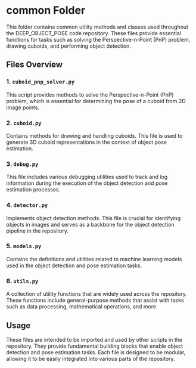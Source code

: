 # common Folder

This folder contains common utility methods and classes used throughout the DEEP_OBJECT_POSE code repository. These files provide essential functions for tasks such as solving the Perspective-n-Point (PnP) problem, drawing cuboids, and performing object detection.

## Files Overview

### 1. `cuboid_pnp_solver.py`
   This script provides methods to solve the Perspective-n-Point (PnP) problem, which is essential for determining the pose of a cuboid from 2D image points.

### 2. `cuboid.py`
   Contains methods for drawing and handling cuboids. This file is used to generate 3D cuboid representations in the context of object pose estimation.

### 3. `debug.py`
   This file includes various debugging utilities used to track and log information during the execution of the object detection and pose estimation processes.

### 4. `detector.py`
   Implements object detection methods. This file is crucial for identifying objects in images and serves as a backbone for the object detection pipeline in the repository.

### 5. `models.py`
   Contains the definitions and utilities related to machine learning models used in the object detection and pose estimation tasks.

### 6. `utils.py`
   A collection of utility functions that are widely used across the repository. These functions include general-purpose methods that assist with tasks such as data processing, mathematical operations, and more.

## Usage

These files are intended to be imported and used by other scripts in the repository. They provide fundamental building blocks that enable object detection and pose estimation tasks. Each file is designed to be modular, allowing it to be easily integrated into various parts of the repository.